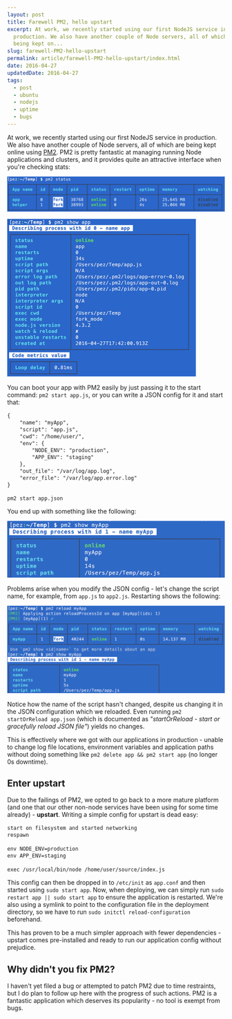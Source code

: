 ```yaml
---
layout: post
title: Farewell PM2, hello upstart
excerpt: At work, we recently started using our first NodeJS service in
  production. We also have another couple of Node servers, all of which are
  being kept on...
slug: farewell-PM2-hello-upstart
permalink: article/farewell-PM2-hello-upstart/index.html
date: 2016-04-27
updatedDate: 2016-04-27
tags:
  - post
  - ubuntu
  - nodejs
  - uptime
  - bugs
---
```


At work, we recently started using our first NodeJS service in production. We also have another couple of Node servers, all of which are being kept online using [PM2](https://www.npmjs.com/package/pm2). PM2 is pretty fantastic at managing running Node applications and clusters, and it provides quite an attractive interface when you're checking stats:

[![pm2 status](pm2status.jpg)](pm2status.jpg)

[![pm2 status app](pm2statusapp.jpg)](pm2statusapp.jpg)

You can boot your app with PM2 easily by just passing it to the start command: `pm2 start app.js`, or you can write a JSON config for it and start that:

```
{
    "name": "myApp",
    "script": "app.js",
    "cwd": "/home/user/",
    "env": {
        "NODE_ENV": "production",
        "APP_ENV": "staging"
    },
    "out_file": "/var/log/app.log",
    "error_file": "/var/log/app.error.log"
}
```

`pm2 start app.json`

You end up with something like the following:

[![pm2 show myApp](pm2online.png)](pm2online.png)

Problems arise when you modify the JSON config - let's change the script name, for example, from `app.js` to `app2.js`. Restarting shows the following:

[![pm2 show myApp again](pm2online2.png)](pm2online2.png)

Notice how the name of the script hasn't changed, despite us changing it in the JSON configuration which we reloaded. Even running `pm2 startOrReload app.json` (which is documented as _"startOrReload <json> - start or gracefully reload JSON file"_) yields no changes.

This is effectively where we got with our applications in production - unable to change log file locations, environment variables and application paths without doing something like `pm2 delete app && pm2 start app` (no longer 0s downtime).

## Enter upstart
Due to the failings of PM2, we opted to go back to a more mature platform (and one that our other non-node services have been using for some time already) - **upstart**. Writing a simple config for upstart is dead easy:

```
start on filesystem and started networking
respawn

env NODE_ENV=production
env APP_ENV=staging

exec /usr/local/bin/node /home/user/source/index.js
```

This config can then be dropped in to `/etc/init` as `app.conf` and then started using `sudo start app`. Now, when deploying, we can simply run `sudo restart app || sudo start app` to ensure the application is restarted. We're also using a symlink to point to the configuration file in the deployment directory, so we have to run `sudo initctl reload-configuration` beforehand.

This has proven to be a much simpler approach with fewer dependencies - upstart comes pre-installed and ready to run our application config without prejudice.

## Why didn't you fix PM2?
I haven't yet filed a bug or attempted to patch PM2 due to time restraints, but I do plan to follow up here with the progress of such actions. PM2 is a fantastic application which deserves its popularity - no tool is exempt from bugs.
